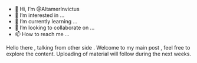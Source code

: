 - 👋 Hi, I’m @AltamerInvictus
- 👀 I’m interested in ...
- 🌱 I’m currently learning ...
- 💞️ I’m looking to collaborate on ...
- 📫 How to reach me ...

<!---
AltamerInvictus/AltamerInvictus is a ✨ special ✨ repository because its `README.md` (this file) appears on your GitHub profile.
You can click the Preview link to take a look at your changes.
--->
Hello there , talking from other side .
Welcome to my main post , feel free to explore the content.
Uploading of material will follow during the next weeks.
